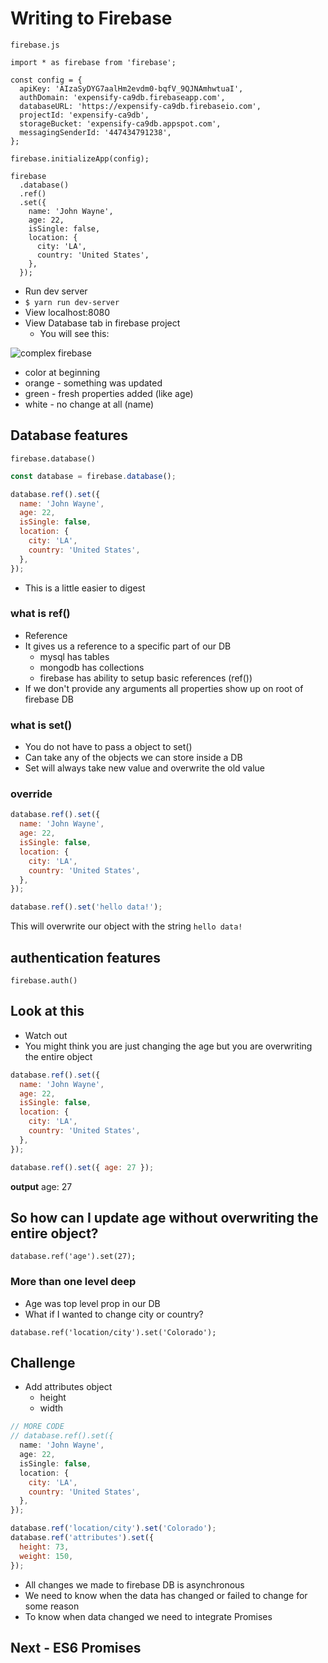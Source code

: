 # Writing to Firebase
`firebase.js`

```
import * as firebase from 'firebase';

const config = {
  apiKey: 'AIzaSyDYG7aalHm2evdm0-bqfV_9QJNAmhwtuaI',
  authDomain: 'expensify-ca9db.firebaseapp.com',
  databaseURL: 'https://expensify-ca9db.firebaseio.com',
  projectId: 'expensify-ca9db',
  storageBucket: 'expensify-ca9db.appspot.com',
  messagingSenderId: '447434791238',
};

firebase.initializeApp(config);

firebase
  .database()
  .ref()
  .set({
    name: 'John Wayne',
    age: 22,
    isSingle: false,
    location: {
      city: 'LA',
      country: 'United States',
    },
  });
```

* Run dev server
* `$ yarn run dev-server`
* View localhost:8080
* View Database tab in firebase project
    - You will see this:

![complex firebase](https://i.imgur.com/BNidTUL.png)

* color at beginning
* orange - something was updated
* green - fresh properties added (like age)
* white - no change at all (name)

## Database features
`firebase.database()`

```js
const database = firebase.database();

database.ref().set({
  name: 'John Wayne',
  age: 22,
  isSingle: false,
  location: {
    city: 'LA',
    country: 'United States',
  },
});
```

* This is a little easier to digest

### what is ref()
* Reference
* It gives us a reference to a specific part of our DB
    - mysql has tables
    - mongodb has collections
    - firebase has ability to setup basic references (ref())
* If we don't provide any arguments all properties show up on root of firebase DB

### what is set()
* You do not have to pass a object to set()
* Can take any of the objects we can store inside a DB
* Set will always take new value and overwrite the old value

### override
```js
database.ref().set({
  name: 'John Wayne',
  age: 22,
  isSingle: false,
  location: {
    city: 'LA',
    country: 'United States',
  },
});

database.ref().set('hello data!');
```

This will overwrite our object with the string `hello data!`
## authentication features
`firebase.auth()`

## Look at this
* Watch out
* You might think you are just changing the age but you are overwriting the entire object

```js
database.ref().set({
  name: 'John Wayne',
  age: 22,
  isSingle: false,
  location: {
    city: 'LA',
    country: 'United States',
  },
});

database.ref().set({ age: 27 });
```

**output** age: 27

## So how can I update age without overwriting the entire object?
```
database.ref('age').set(27);
```

### More than one level deep
* Age was top level prop in our DB
* What if I wanted to change city or country?

`database.ref('location/city').set('Colorado');`

## Challenge
* Add attributes object
    - height
    - width

```js
// MORE CODE
// database.ref().set({
  name: 'John Wayne',
  age: 22,
  isSingle: false,
  location: {
    city: 'LA',
    country: 'United States',
  },
});

database.ref('location/city').set('Colorado');
database.ref('attributes').set({
  height: 73,
  weight: 150,
});
```

* All changes we made to firebase DB is asynchronous
* We need to know when the data has changed or failed to change for some reason
* To know when data changed we need to integrate Promises

## Next - ES6 Promises
